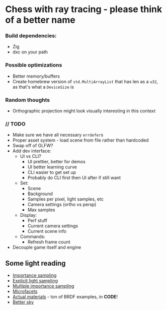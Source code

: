 # Chess with ray tracing - please think of a better name

### Build dependencies:
* Zig
* dxc on your path

### Possible optimizations
* Better memory/buffers
* Create homebrew version of `std.MultiArrayList` that has len as a `u32`, as that's what a `DeviceSize` is

### Random thoughts
* Orthographic projection might look visually interesting in this context 

### // TODO
* Make sure we have all necessary `errdefer`s
* Proper asset system - load scene from file rather than hardcoded
* Swap off of GLFW?
* Add dev interface:
  * UI vs CLI?
    * UI prettier, better for demos
    * UI better learning curve 
    * CLI easier to get set up
    * Probably do CLI first then UI after if still want
  * Set:
    * Scene
    * Background
    * Samples per pixel, light samples, etc
    * Camera settings (ortho vs persp)
    * Max samples
  * Display:
    * Perf stuff
    * Current camera settings
    * Current scene info
  * Commands:
    * Refresh frame count
* Decouple game itself and engine

## Some light reading
- [Importance sampling](https://computergraphics.stackexchange.com/q/4979)
- [Explicit light sampling](https://computergraphics.stackexchange.com/q/5152)
- [Multiple importance sampling](https://graphics.stanford.edu/courses/cs348b-03/papers/veach-chapter9.pdf)
- [Microfacets](https://agraphicsguy.wordpress.com/2015/11/01/sampling-microfacet-brdf/)
- [Actual materials](https://github.com/wdas/brdf) - ton of BRDF examples, in **CODE**!
- [Better sky](https://sebh.github.io/publications/egsr2020.pdf)
